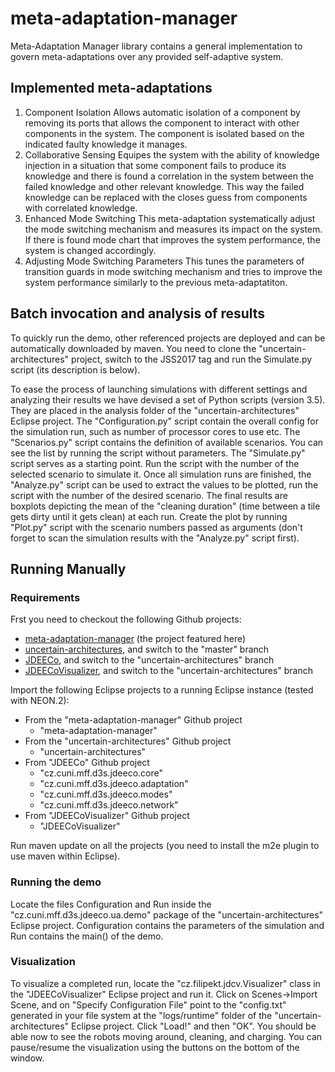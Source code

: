 # meta-adaptation-manager
Meta-Adaptation Manager library contains a general implementation to govern meta-adaptations over any provided self-adaptive system.

## Implemented meta-adaptations
1. Component Isolation
Allows automatic isolation of a component by removing its ports that allows the component to interact with other components in the system. The component is isolated based on the indicated faulty knowledge it manages.
2. Collaborative Sensing
Equipes the system with the ability of knowledge injection in a situation that some component fails to produce its knowledge and there is found a correlation in the system between the failed knowledge and other relevant knowledge. This way the failed knowledge can be replaced with the closes guess from components with correlated knowledge.
3. Enhanced Mode Switching
This meta-adaptation systematically adjust the mode switching mechanism and measures its impact on the system. If there is found mode chart that improves the system performance, the system is changed accordingly.
4. Adjusting Mode Switching Parameters
This tunes the parameters of transition guards in mode switching mechanism and tries to improve the system performance similarly to the previous meta-adaptatiton.

## Batch invocation and analysis of results

To quickly run the demo, other referenced projects are deployed and can be automatically downloaded by maven. You need to clone the "uncertain-architectures" project, switch to the JSS2017 tag and run the Simulate.py script (its description is below).

To ease the process of launching simulations with different settings and analyzing their results we have devised a set of Python scripts (version 3.5). They are placed in the analysis folder of the "uncertain-architectures" Eclipse project. The "Configuration.py" script contain the overall config for the simulation run, such as number of processor cores to use etc. The "Scenarios.py" script contains the definition of available scenarios. You can see the list by running the script without parameters. The "Simulate.py" script serves as a starting point. Run the script with the number of the selected scenario to simulate it. Once all simulation runs are finished, the "Analyze.py" script can be used to extract the values to be plotted, run the script with the number of the desired scenario. The final results are boxplots depicting the mean of the "cleaning duration" (time between a tile gets dirty until it gets clean) at each run. Create the plot by running "Plot.py" script with the scenario numbers passed as arguments (don't forget to scan the simulation results with the "Analyze.py" script first).


## Running Manually

### Requirements
Frst you need to checkout the following Github projects:
- [meta-adaptation-manager](https://github.com/d3scomp/meta-adaptation-manager) (the project featured here)
- [uncertain-architectures](https://github.com/d3scomp/uncertain-architectures.git), and switch to the "master" branch
- [JDEECo](https://github.com/d3scomp/JDEECo.git), and switch to the "uncertain-architectures" branch
- [JDEECoVisualizer](https://github.com/d3scomp/JDEECoVisualizer.git), and switch to the "uncertain-architectures" branch

Import the following Eclipse projects to a running Eclipse instance (tested with NEON.2):

- From the "meta-adaptation-manager" Github project
  - "meta-adaptation-manager"
- From the "uncertain-architectures" Github project
  - "uncertain-architectures"
- From "JDEECo" Github project
  - "cz.cuni.mff.d3s.jdeeco.core"
  - "cz.cuni.mff.d3s.jdeeco.adaptation"
  - "cz.cuni.mff.d3s.jdeeco.modes"
  - "cz.cuni.mff.d3s.jdeeco.network"
- From "JDEECoVisualizer" Github project
  - "JDEECoVisualizer"

Run maven update on all the projects (you need to install the m2e plugin to use maven within Eclipse).

### Running the demo

Locate the files Configuration and Run inside the "cz.cuni.mff.d3s.jdeeco.ua.demo" package of the "uncertain-architectures" Eclipse project. Configuration contains the parameters of the simulation and Run contains the main() of the demo.

### Visualization

To visualize a completed run, locate the "cz.filipekt.jdcv.Visualizer" class in the "JDEECoVisualizer" Eclipse project and run it. Click on Scenes->Import Scene, and on "Specify Configuration File" point to the "config.txt" generated in your file system at the "logs/runtime" folder of the "uncertain-architectures" Eclipse project. Click "Load!" and then "OK". You should be able now to see the robots moving around, cleaning, and charging. You can pause/resume the visualization using the buttons on the bottom of the window.
